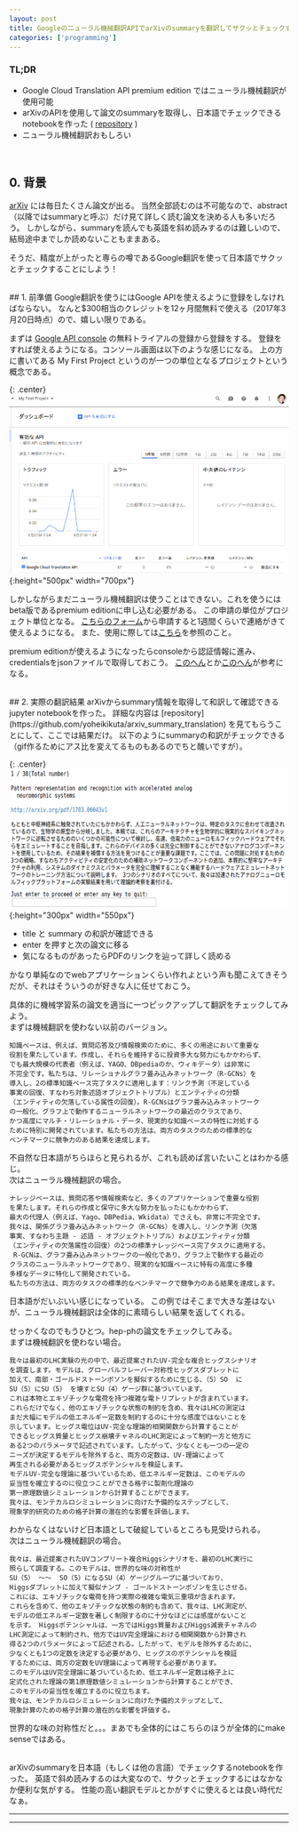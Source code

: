 ```yaml
---
layout: post
title: Googleのニューラル機械翻訳APIでarXivのsummaryを翻訳してサクッとチェックする
categories: ['programming']
---
```



### TL;DR
- Google Cloud Translation API premium edition ではニューラル機械翻訳が使用可能
- arXivのAPIを使用して論文のsummaryを取得し、日本語でチェックできるnotebookを作った
  ( [repository](https://github.com/yoheikikuta/arxiv_summary_translation) )
- ニューラル機械翻訳おもしろい


<br>

## 0. 背景
[arXiv](https://arxiv.org/) には毎日たくさん論文が出る。
当然全部読むのは不可能なので、abstract（以降ではsummaryと呼ぶ）だけ見て詳しく読む論文を決める人も多いだろう。
しかしながら、summaryを読んでも英語を斜め読みするのは難しいので、結局途中までしか読めないこともままある。

そうだ、精度が上がったと専らの噂であるGoogle翻訳を使って日本語でサクッとチェックすることにしよう！

<br>
## 1. 前準備
Google翻訳を使うにはGoogle APIを使えるように登録をしなければならない。
なんと$300相当のクレジットを12ヶ月間無料で使える（2017年3月20日時点）ので、嬉しい限りである。

まずは [Google API console](https://console.developers.google.com/apis/library?hl=JA) の無料トライアルの登録から登録をする。
登録をすれば使えるようになる。コンソール画面は以下のような感じになる。
上の方に書いてある My First Project というのが一つの単位となるプロジェクトという概念である。

{: .center}
![api console](../images/20170320/api_console.png "api console"){:height="500px" width="700px"}

しかしながらまだニューラル機械翻訳は使うことはできない。これを使うにはbeta版であるpremium editionに申し込む必要がある。
この申請の単位がプロジェクト単位となる。
[こちらのフォーム](https://services.google.com/fb/forms/translationapi-beta/)から申請すると1週間くらいで連絡がきて使えるようになる。
また、使用に際しては[こちら](https://cloud.google.com/translate/docs/premium)を参照のこと。

premium editionが使えるようになったらconsoleから認証情報に進み、credentialsをjsonファイルで取得しておこう。
[このへん](https://cloud.google.com/storage/docs/authentication)とか[このへん](http://www.yoheim.net/blog.php?q=20160411)が参考になる。

<br>
## 2. 実際の翻訳結果
arXivからsummary情報を取得して和訳して確認できるjupyter notebookを作った。
詳細な内容は [repository](https://github.com/yoheikikuta/arxiv_summary_translation) を見てもらうことにして、ここでは結果だけ。
以下のようにsummaryの和訳がチェックできる（gif作るためにアス比を変えてるものもあるのでちと醜いですが）。

{: .center}
![notebook](../images/20170320/translation.gif "notebook"){:height="300px" width="550px"}

- title と summary の和訳が確認できる
- enter を押すと次の論文に移る
- 気になるものがあったらPDFのリンクを辿って詳しく読める

かなり単純なのでwebアプリケーションくらい作れよという声も聞こえてきそうだが、それはそういうのが好きな人に任せておこう。

具体的に機械学習系の論文を適当に一つピックアップして翻訳をチェックしてみよう。<br>
まずは機械翻訳を使わない以前のバージョン。
```
知識ベースは、例えば、質問応答及び情報検索のために、多くの用途において重要な
役割を果たしています。作成し、それらを維持するに投資多大な努力にもかかわらず、
でも最大規模の代表者（例えば、YAGO、DBpediaのか、ウィキデータ）は非常に
不完全です。私たちは、リレーショナルグラフ畳み込みネットワーク（R-GCNs）を
導入し、2の標準知識ベース完了タスクに適用します：リンク予測（不足している
事実の回復、すなわち対象述語オブジェクトトリプル）とエンティティの分類
（エンティティの欠落している属性の回復）。R-GCNsはグラフ畳み込みネットワーク
の一般化、グラフ上で動作するニューラルネットワークの最近のクラスであり、
かつ高度にマルチ・リレーショナル・データ、現実的な知識ベースの特性に対処する
ために特別に開発されています。私たちの方法は、両方のタスクのための標準的な
ベンチマークに競争力のある結果を達成します。
```
不自然な日本語がちらほらと見られるが、これも読めば言いたいことはわかる感じ。<br>
次はニューラル機械翻訳の場合。
```
ナレッジベースは、質問応答や情報検索など、多くのアプリケーションで重要な役割
を果たします。それらの作成と保守に多大な努力を払ったにもかかわらず、
最大の代理人（例えば、Yago、DBPedia、Wkidata）でさえも、非常に不完全です。
我々は、関係グラフ畳み込みネットワーク（R-GCNs）を導入し、リンク予測（欠落
事実、すなわち主題 - 述語 - オブジェクトトリプル）およびエンティティ分類
（エンティティの欠落属性の回復）の2つの標準ナレッジベース完了タスクに適用する。
 R-GCNは、グラフ畳み込みネットワークの一般化であり、グラフ上で動作する最近の
クラスのニューラルネットワークであり、現実的な知識ベースに特有の高度に多種
多様なデータに特化して開発されている。
私たちの方法は、両方のタスクの標準的なベンチマークで競争力のある結果を達成します。
```
日本語がだいぶいい感じになっている。
この例ではそこまで大きな差はないが、ニューラル機械翻訳は全体的に素晴らしい結果を返してくれる。

せっかくなのでもうひとつ。hep-phの論文をチェックしてみる。<br>
まずは機械翻訳を使わない場合。
```
我々は最初のLHC実験の光の中で、最近提案されたUV-完全な複合ヒッグスシナリオ
を調査します。モデルは、グローバルフレーバー対称性ヒッグスダブレットに
加えて、南部・ゴールドストーンボソンを擬似するために生じる、（5）SO  に
SU（5）にSU（5） を壊すとSU（4）ゲージ群に基づいています。
これは本物とエキゾチックな電荷を持つ複雑な電トリプレットが含まれています。
これらだけでなく、他のエキゾチックな状態の制約を含め、我々はLHCの測定は
まだ大幅にモデルの低エネルギー定数を制約するのに十分な感度ではないことを
示しています。ヒッグス電位はUV-完全な理論的相関関数から計算することが
できるヒッグス質量とヒッグス崩壊チャネルのLHC測定によって制約一方と他方に
ある2つのパラメータで記述されています。したがって、少なくとも一つの一定の
ニーズが決定するモデルを除外すると、両方の定数は、UV-理論によって
再生される必要があるヒッグスポテンシャルを検証します。
モデルUV-完全な理論に基づいているため、低エネルギー定数は、このモデルの
妥当性を確立するのに役立つことができる格子に製剤化理論の
第一原理数値シミュレーションから計算することができます。
我々は、モンテカルロシミュレーションに向けた予備的なステップとして、
現象学的研究のための格子計算の潜在的な影響を評価します。
```
わからなくはないけど日本語として破綻しているところも見受けられる。<br>
次はニューラル機械翻訳の場合。
```
我々は、最近提案されたUVコンプリート複合Higgsシナリオを、最初のLHC実行に
照らして調査する。このモデルは、世界的な味の対称性が
SU（5） 〜〜  SO（5）になるSU（4）ゲージグループに基づいており、
Higgsダブレットに加えて擬似ナンブ - ゴールドストーンボゾンを生じさせる。
これには、エキゾチックな電荷を持つ実際の複雑な電気三重項が含まれます。
これらを含めて、他のエキゾチックな状態の制約も含めて、我々は、LHC測定が、
モデルの低エネルギー定数を著しく制限するのに十分なほどには感度がないこと
を示す。 Higgsポテンシャルは、一方ではHiggs質量およびHiggs減衰チャネルの
LHC測定によって制約され、他方ではUV完全理論における相関関数から計算され
得る2つのパラメータによって記述される。したがって、モデルを除外するために、
少なくとも1つの定数を決定する必要があり、ヒッグスのポテンシャルを検証
するためには、両方の定数をUV理論によって再現する必要があります。
このモデルはUV完全理論に基づいているため、低エネルギー定数は格子上に
定式化された理論の第1原理数値シミュレーションから計算することができ、
このモデルの妥当性を確立するのに役立ちます。
我々は、モンテカルロシミュレーションに向けた予備的ステップとして、
現象計算のための格子計算の潜在的な影響を評価する。
```
世界的な味の対称性だと。。。まあでも全体的にはこちらのほうが全体的にmake senseではある。


<br>
arXivのsummaryを日本語（もしくは他の言語）でチェックするnotebookを作った。
英語で斜め読みするのは大変なので、サクッとチェックするにはなかなか便利な気がする。
性能の高い翻訳モデルとかがすぐに使えるとは良い時代だなぁ。

---
---
<br>

